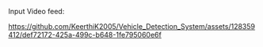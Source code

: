 Input Video feed:


https://github.com/KeerthiK2005/Vehicle_Detection_System/assets/128359412/def72172-425a-499c-b648-1fe795060e6f
